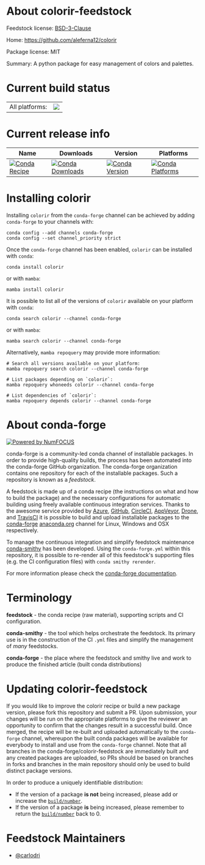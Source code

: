 About colorir-feedstock
=======================

Feedstock license: [BSD-3-Clause](https://github.com/conda-forge/colorir-feedstock/blob/main/LICENSE.txt)

Home: https://github.com/aleferna12/colorir

Package license: MIT

Summary: A python package for easy management of colors and palettes.

Current build status
====================


<table><tr><td>All platforms:</td>
    <td>
      <a href="https://dev.azure.com/conda-forge/feedstock-builds/_build/latest?definitionId=22469&branchName=main">
        <img src="https://dev.azure.com/conda-forge/feedstock-builds/_apis/build/status/colorir-feedstock?branchName=main">
      </a>
    </td>
  </tr>
</table>

Current release info
====================

| Name | Downloads | Version | Platforms |
| --- | --- | --- | --- |
| [![Conda Recipe](https://img.shields.io/badge/recipe-colorir-green.svg)](https://anaconda.org/conda-forge/colorir) | [![Conda Downloads](https://img.shields.io/conda/dn/conda-forge/colorir.svg)](https://anaconda.org/conda-forge/colorir) | [![Conda Version](https://img.shields.io/conda/vn/conda-forge/colorir.svg)](https://anaconda.org/conda-forge/colorir) | [![Conda Platforms](https://img.shields.io/conda/pn/conda-forge/colorir.svg)](https://anaconda.org/conda-forge/colorir) |

Installing colorir
==================

Installing `colorir` from the `conda-forge` channel can be achieved by adding `conda-forge` to your channels with:

```
conda config --add channels conda-forge
conda config --set channel_priority strict
```

Once the `conda-forge` channel has been enabled, `colorir` can be installed with `conda`:

```
conda install colorir
```

or with `mamba`:

```
mamba install colorir
```

It is possible to list all of the versions of `colorir` available on your platform with `conda`:

```
conda search colorir --channel conda-forge
```

or with `mamba`:

```
mamba search colorir --channel conda-forge
```

Alternatively, `mamba repoquery` may provide more information:

```
# Search all versions available on your platform:
mamba repoquery search colorir --channel conda-forge

# List packages depending on `colorir`:
mamba repoquery whoneeds colorir --channel conda-forge

# List dependencies of `colorir`:
mamba repoquery depends colorir --channel conda-forge
```


About conda-forge
=================

[![Powered by
NumFOCUS](https://img.shields.io/badge/powered%20by-NumFOCUS-orange.svg?style=flat&colorA=E1523D&colorB=007D8A)](https://numfocus.org)

conda-forge is a community-led conda channel of installable packages.
In order to provide high-quality builds, the process has been automated into the
conda-forge GitHub organization. The conda-forge organization contains one repository
for each of the installable packages. Such a repository is known as a *feedstock*.

A feedstock is made up of a conda recipe (the instructions on what and how to build
the package) and the necessary configurations for automatic building using freely
available continuous integration services. Thanks to the awesome service provided by
[Azure](https://azure.microsoft.com/en-us/services/devops/), [GitHub](https://github.com/),
[CircleCI](https://circleci.com/), [AppVeyor](https://www.appveyor.com/),
[Drone](https://cloud.drone.io/welcome), and [TravisCI](https://travis-ci.com/)
it is possible to build and upload installable packages to the
[conda-forge](https://anaconda.org/conda-forge) [anaconda.org](https://anaconda.org/)
channel for Linux, Windows and OSX respectively.

To manage the continuous integration and simplify feedstock maintenance
[conda-smithy](https://github.com/conda-forge/conda-smithy) has been developed.
Using the ``conda-forge.yml`` within this repository, it is possible to re-render all of
this feedstock's supporting files (e.g. the CI configuration files) with ``conda smithy rerender``.

For more information please check the [conda-forge documentation](https://conda-forge.org/docs/).

Terminology
===========

**feedstock** - the conda recipe (raw material), supporting scripts and CI configuration.

**conda-smithy** - the tool which helps orchestrate the feedstock.
                   Its primary use is in the construction of the CI ``.yml`` files
                   and simplify the management of *many* feedstocks.

**conda-forge** - the place where the feedstock and smithy live and work to
                  produce the finished article (built conda distributions)


Updating colorir-feedstock
==========================

If you would like to improve the colorir recipe or build a new
package version, please fork this repository and submit a PR. Upon submission,
your changes will be run on the appropriate platforms to give the reviewer an
opportunity to confirm that the changes result in a successful build. Once
merged, the recipe will be re-built and uploaded automatically to the
`conda-forge` channel, whereupon the built conda packages will be available for
everybody to install and use from the `conda-forge` channel.
Note that all branches in the conda-forge/colorir-feedstock are
immediately built and any created packages are uploaded, so PRs should be based
on branches in forks and branches in the main repository should only be used to
build distinct package versions.

In order to produce a uniquely identifiable distribution:
 * If the version of a package **is not** being increased, please add or increase
   the [``build/number``](https://docs.conda.io/projects/conda-build/en/latest/resources/define-metadata.html#build-number-and-string).
 * If the version of a package **is** being increased, please remember to return
   the [``build/number``](https://docs.conda.io/projects/conda-build/en/latest/resources/define-metadata.html#build-number-and-string)
   back to 0.

Feedstock Maintainers
=====================

* [@carlodri](https://github.com/carlodri/)

